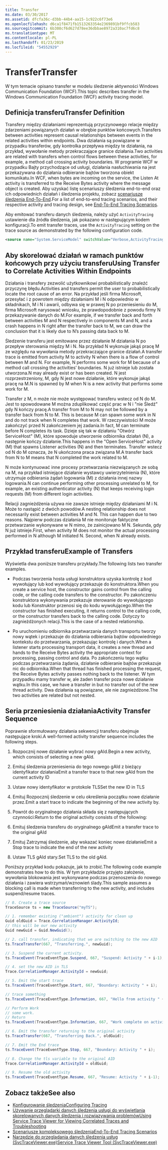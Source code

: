 ```yaml
---
title: Transfer
ms.date: 03/30/2017
ms.assetid: dfcfa36c-d3bb-44b4-aa15-1c922c6f73e6
ms.openlocfilehash: d6ca1f8471fb1513263354e2369891bf9ffcb583
ms.sourcegitcommit: 6b308cf6d627d78ee36dbbae8972a310ac7fd6c8
ms.translationtype: MT
ms.contentlocale: pl-PL
ms.lasthandoff: 01/23/2019
ms.locfileid: "54552929"
---
```

# <a name="transfer"></a><span data-ttu-id="6659c-102">Transfer</span><span class="sxs-lookup"><span data-stu-id="6659c-102">Transfer</span></span>
<span data-ttu-id="6659c-103">W tym temacie opisano transfer w modelu śledzenie aktywności Windows Communication Foundation (WCF).</span><span class="sxs-lookup"><span data-stu-id="6659c-103">This topic describes transfer in the Windows Communication Foundation (WCF) activity tracing model.</span></span>  
  
## <a name="transfer-definition"></a><span data-ttu-id="6659c-104">Definicja transferu</span><span class="sxs-lookup"><span data-stu-id="6659c-104">Transfer Definition</span></span>  
 <span data-ttu-id="6659c-105">Transfery między działaniami reprezentują przyczynowego relacje między zdarzeniami powiązanych działań w obrębie punktów końcowych.</span><span class="sxs-lookup"><span data-stu-id="6659c-105">Transfers between activities represent causal relationships between events in the related activities within endpoints.</span></span> <span data-ttu-id="6659c-106">Dwa działania są powiązane w przypadku transferów, gdy kontrolka przepływa między te działania, na przykład, wywołanie metody przekraczające granice działania.</span><span class="sxs-lookup"><span data-stu-id="6659c-106">Two activities are related with transfers when control flows between these activities, for example, a method call crossing activity boundaries.</span></span> <span data-ttu-id="6659c-107">W programie WCF w przypadku Bajty przychodzące od usługi, działania nasłuchiwania na jest przekazywana do działania odbieranie bajtów tworzona obiekt komunikatu.</span><span class="sxs-lookup"><span data-stu-id="6659c-107">In WCF, when bytes are incoming on the service, the Listen At activity is transferred to the Receive Bytes activity where the message object is created.</span></span> <span data-ttu-id="6659c-108">Aby uzyskać listę scenariuszy śledzenia end-to-end oraz ich odpowiednich działań i śledzenia projektu, zobacz [scenariusze śledzenia End-To-End](../../../../../docs/framework/wcf/diagnostics/tracing/end-to-end-tracing-scenarios.md).</span><span class="sxs-lookup"><span data-stu-id="6659c-108">For a list of end-to-end tracing scenarios, and their respective activity and tracing design, see [End-To-End Tracing Scenarios](../../../../../docs/framework/wcf/diagnostics/tracing/end-to-end-tracing-scenarios.md).</span></span>  
  
 <span data-ttu-id="6659c-109">Aby emitować transferu danych śledzenia, należy użyć `ActivityTracing` ustawienie dla źródła śledzenia, jak pokazano w następującym kodem konfiguracji.</span><span class="sxs-lookup"><span data-stu-id="6659c-109">To emit transfer traces, use the `ActivityTracing` setting on the trace source as demonstrated by the following configuration code.</span></span>  
  
```xml  
<source name="System.ServiceModel" switchValue="Verbose,ActivityTracing">  
```  
  
## <a name="using-transfer-to-correlate-activities-within-endpoints"></a><span data-ttu-id="6659c-110">Aby skorelować działań w ramach punktów końcowych przy użyciu transferu</span><span class="sxs-lookup"><span data-stu-id="6659c-110">Using Transfer to Correlate Activities Within Endpoints</span></span>  
 <span data-ttu-id="6659c-111">Działania i transfery zezwolić użytkownikowi probabilistically znaleźć przyczynę błędu.</span><span class="sxs-lookup"><span data-stu-id="6659c-111">Activities and transfers permit the user to probabilistically locate the root cause of an error.</span></span> <span data-ttu-id="6659c-112">Na przykład jeśli firma Microsoft, przesyłać i z powrotem między działaniami M i N odpowiednio w składnikach, M i N i awarii, odbywa się w prawej N po przeniesieniu do M, firma Microsoft narysować wniosku, że prawdopodobnie z powodu firmy N przekazywanie danych do M.</span><span class="sxs-lookup"><span data-stu-id="6659c-112">For example, if we transfer back and forth between activities M and N respectively in components M and N, and a crash happens in N right after the transfer back to M, we can draw the conclusion that it is likely due to N’s passing data back to M.</span></span>  
  
 <span data-ttu-id="6659c-113">Śledzenie transferu jest emitowane przez działanie M działania N po przepływ sterowania między M i N. Na przykład N wykonuje jakąś pracę M ze względu na wywołania metody przekraczające granice działań.</span><span class="sxs-lookup"><span data-stu-id="6659c-113">A transfer trace is emitted from activity M to activity N when there is a flow of control between M and N. For example, N performs some work for M because of a method call crossing the activities’ boundaries.</span></span> <span data-ttu-id="6659c-114">N już istnieje lub została utworzona.</span><span class="sxs-lookup"><span data-stu-id="6659c-114">N may already exist or has been created.</span></span> <span data-ttu-id="6659c-115">N jest rozprzestrzeniony, M, gdy N jest nowe działanie, które wykonuje jakąś pracę na M.</span><span class="sxs-lookup"><span data-stu-id="6659c-115">N is spawned by M when N is a new activity that performs some work for M.</span></span>  
  
 <span data-ttu-id="6659c-116">Transfer z M, n może nie może występować transferu wstecz od N do M. Jest to spowodowane M można zduplikować część prac w N i "nie Śledź" gdy N kończy pracę.</span><span class="sxs-lookup"><span data-stu-id="6659c-116">A transfer from M to N may not be followed by a transfer back from N to M. This is because M can spawn some work in N and do not track when N completes that work.</span></span> <span data-ttu-id="6659c-117">W rzeczywistości M może zakończyć przed N zakończeniem jej zadania.</span><span class="sxs-lookup"><span data-stu-id="6659c-117">In fact, M can terminate before N completes its task.</span></span> <span data-ttu-id="6659c-118">Dzieje się tak w działaniu "Otwórz ServiceHost" (M), które spowoduje utworzenie odbiornika działań (N), a następnie kończy działanie.</span><span class="sxs-lookup"><span data-stu-id="6659c-118">This happens in the "Open ServiceHost" activity (M) that spawns Listener activities (N) and then terminates.</span></span> <span data-ttu-id="6659c-119">Transfer wstecz od N do M oznacza, że N ukończona praca związana M.</span><span class="sxs-lookup"><span data-stu-id="6659c-119">A transfer back from N to M means that N completed the work related to M.</span></span>  
  
 <span data-ttu-id="6659c-120">N może kontynuować inne procesy przetwarzania niezwiązanych ze sobą na M, na przykład istniejące działanie wystawcy uwierzytelnienia (N), które utrzymuje odbierania żądań logowania (M) z działania innej nazwy logowania.</span><span class="sxs-lookup"><span data-stu-id="6659c-120">N can continue performing other processing unrelated to M, for example, an existing authenticator activity (N) that keeps receiving login requests (M) from different login activities.</span></span>  
  
 <span data-ttu-id="6659c-121">Relacji zagnieżdżenia używa nie zawsze istnieje między działaniami M i N. Może to nastąpić z dwóch powodów.</span><span class="sxs-lookup"><span data-stu-id="6659c-121">A nesting relationship does not necessarily exist between activities M and N. This can happen due to two reasons.</span></span> <span data-ttu-id="6659c-122">Najpierw podczas działania M nie monitoruje faktyczne przetwarzanie wykonywane w N mimo, że zainicjowano M N. Sekunda, gdy N już istnieje.</span><span class="sxs-lookup"><span data-stu-id="6659c-122">First, when activity M does not monitor the actual processing performed in N although M initiated N. Second, when N already exists.</span></span>  
  
## <a name="example-of-transfers"></a><span data-ttu-id="6659c-123">Przykład transferu</span><span class="sxs-lookup"><span data-stu-id="6659c-123">Example of Transfers</span></span>  
 <span data-ttu-id="6659c-124">Wyświetla dwa poniższe transferu przykłady.</span><span class="sxs-lookup"><span data-stu-id="6659c-124">The following lists two transfer examples.</span></span>  
  
-   <span data-ttu-id="6659c-125">Podczas tworzenia hosta usługi konstruktora uzyska kontrolę z kod wywołujący lub kod wywołujący przekazuje do konstruktora.</span><span class="sxs-lookup"><span data-stu-id="6659c-125">When you create a service host, the constructor gains control from the calling code, or the calling code transfers to the constructor.</span></span> <span data-ttu-id="6659c-126">Po zakończeniu konstruktora wykonywania przekazuje sterowanie do wywołującego kodu lub Konstruktor przenosi się do kodu wywołującego.</span><span class="sxs-lookup"><span data-stu-id="6659c-126">When the constructor has finished executing, it returns control to the calling code, or the constructor transfers back to the calling code.</span></span> <span data-ttu-id="6659c-127">Dotyczy to zagnieżdżonych relacji.</span><span class="sxs-lookup"><span data-stu-id="6659c-127">This is the case of a nested relationship.</span></span>  
  
-   <span data-ttu-id="6659c-128">Po uruchomieniu odbiornika przetwarzania danych transportu tworzy nowy wątek i przekazuje do działania odbierania bajtów odpowiedniego kontekstu do przetwarzania, przekazując kontrolę i danych.</span><span class="sxs-lookup"><span data-stu-id="6659c-128">When a listener starts processing transport data, it creates a new thread and hands to the Receive Bytes activity the appropriate context for processing, passing control and data.</span></span> <span data-ttu-id="6659c-129">Po zakończeniu tego wątku podczas przetwarzania żądania, działanie odbieranie bajtów przekazuje nic do odbiornika.</span><span class="sxs-lookup"><span data-stu-id="6659c-129">When that thread has finished processing the request, the Receive Bytes activity passes nothing back to the listener.</span></span> <span data-ttu-id="6659c-130">W tym przypadku mamy transfer w, ale żaden transfer poza nowe działanie wątku.</span><span class="sxs-lookup"><span data-stu-id="6659c-130">In this case, we have a transfer in but no transfer out of the new thread activity.</span></span> <span data-ttu-id="6659c-131">Dwa działania są powiązane, ale nie zagnieżdżone.</span><span class="sxs-lookup"><span data-stu-id="6659c-131">The two activities are related but not nested.</span></span>  
  
## <a name="activity-transfer-sequence"></a><span data-ttu-id="6659c-132">Seria przeniesienia działania</span><span class="sxs-lookup"><span data-stu-id="6659c-132">Activity Transfer Sequence</span></span>  
 <span data-ttu-id="6659c-133">Poprawnie sformułowany działania sekwencji transferu obejmuje następujące kroki.</span><span class="sxs-lookup"><span data-stu-id="6659c-133">A well-formed activity transfer sequence includes the following steps.</span></span>  
  
1.  <span data-ttu-id="6659c-134">Rozpocznij nowe działanie wybrać nowy gAId.</span><span class="sxs-lookup"><span data-stu-id="6659c-134">Begin a new activity, which consists of selecting a new gAId.</span></span>  
  
2.  <span data-ttu-id="6659c-135">Emituj śledzenia przeniesienia do tego nowego gAId z bieżący identyfikator działania</span><span class="sxs-lookup"><span data-stu-id="6659c-135">Emit a transfer trace to that new gAId from the current activity ID</span></span>  
  
3.  <span data-ttu-id="6659c-136">Ustaw nowy identyfikator w protokole TLS</span><span class="sxs-lookup"><span data-stu-id="6659c-136">Set the new ID in TLS</span></span>  
  
4.  <span data-ttu-id="6659c-137">Emituj Rozpocznij śledzenie w celu określenia początku nowe działanie przez.</span><span class="sxs-lookup"><span data-stu-id="6659c-137">Emit a start trace to indicate the beginning of the new activity by.</span></span>  
  
5.  <span data-ttu-id="6659c-138">Powrót do oryginalnego działania składa się z następujących czynności:</span><span class="sxs-lookup"><span data-stu-id="6659c-138">Return to the original activity consists of the following:</span></span>  
  
6.  <span data-ttu-id="6659c-139">Emituj śledzenia transferu do oryginalnego gAId</span><span class="sxs-lookup"><span data-stu-id="6659c-139">Emit a transfer trace to the original gAId</span></span>  
  
7.  <span data-ttu-id="6659c-140">Emituj Zatrzymaj śledzenie, aby wskazać koniec nowe działanie</span><span class="sxs-lookup"><span data-stu-id="6659c-140">Emit a Stop trace to indicate the end of the new activity</span></span>  
  
8.  <span data-ttu-id="6659c-141">Ustaw TLS gAId stary.</span><span class="sxs-lookup"><span data-stu-id="6659c-141">Set TLS to the old gAId.</span></span>  
  
 <span data-ttu-id="6659c-142">Poniższy przykład kodu pokazuje, jak to zrobić.</span><span class="sxs-lookup"><span data-stu-id="6659c-142">The following code example demonstrates how to do this.</span></span> <span data-ttu-id="6659c-143">W tym przykładzie przyjęto założenie, wywołania blokowania jest wykonywane podczas przenoszenia do nowego działania i zawiera wstrzymań/wznowień ślady.</span><span class="sxs-lookup"><span data-stu-id="6659c-143">This sample assumes a blocking call is made when transferring to the new activity, and includes suspend/resume traces.</span></span>  
  
```csharp
// 0. Create a trace source  
TraceSource ts = new TraceSource("myTS");  

// 1. remember existing ("ambient") activity for clean up  
Guid oldGuid = Trace.CorrelationManager.ActivityId;  
// this will be our new activity  
Guid newGuid = Guid.NewGuid();   

// 2. call transfer, indicating that we are switching to the new AID  
ts.TraceTransfer(667, "Transferring.", newGuid);  

// 3. Suspend the current activity.  
ts.TraceEvent(TraceEventType.Suspend, 667, "Suspend: Activity " + i-1);  

// 4. set the new AID in TLS  
Trace.CorrelationManager.ActivityId = newGuid;  

// 5. Emit the start trace  
ts.TraceEvent(TraceEventType.Start, 667, "Boundary: Activity " + i);  

// trace something  
ts.TraceEvent(TraceEventType.Information, 667, "Hello from activity " + i);  

// Perform Work  
// some work.  
// Return  
ts.TraceEvent(TraceEventType.Information, 667, "Work complete on activity " + i);   

// 6. Emit the transfer returning to the original activity  
ts.TraceTransfer(667, "Transferring Back.", oldGuid);  

// 7. Emit the End trace  
ts.TraceEvent(TraceEventType.Stop, 667, "Boundary: Activity " + i);  

// 8. Change the tls variable to the original AID  
Trace.CorrelationManager.ActivityId = oldGuid;    

// 9. Resume the old activity  
ts.TraceEvent(TraceEventType.Resume, 667, "Resume: Activity " + i-1);  
```  
  
## <a name="see-also"></a><span data-ttu-id="6659c-144">Zobacz także</span><span class="sxs-lookup"><span data-stu-id="6659c-144">See also</span></span>
- [<span data-ttu-id="6659c-145">Konfigurowanie śledzenia</span><span class="sxs-lookup"><span data-stu-id="6659c-145">Configuring Tracing</span></span>](../../../../../docs/framework/wcf/diagnostics/tracing/configuring-tracing.md)
- [<span data-ttu-id="6659c-146">Używanie przeglądarki danych śledzenia usługi do wyświetlania skorelowanych danych śledzenia i rozwiązywania problemów</span><span class="sxs-lookup"><span data-stu-id="6659c-146">Using Service Trace Viewer for Viewing Correlated Traces and Troubleshooting</span></span>](../../../../../docs/framework/wcf/diagnostics/tracing/using-service-trace-viewer-for-viewing-correlated-traces-and-troubleshooting.md)
- [<span data-ttu-id="6659c-147">Scenariusze kompleksowego śledzenia</span><span class="sxs-lookup"><span data-stu-id="6659c-147">End-To-End Tracing Scenarios</span></span>](../../../../../docs/framework/wcf/diagnostics/tracing/end-to-end-tracing-scenarios.md)
- [<span data-ttu-id="6659c-148">Narzędzie do przeglądania danych śledzenia usług (SvcTraceViewer.exe)</span><span class="sxs-lookup"><span data-stu-id="6659c-148">Service Trace Viewer Tool (SvcTraceViewer.exe)</span></span>](../../../../../docs/framework/wcf/service-trace-viewer-tool-svctraceviewer-exe.md)
